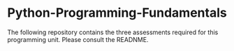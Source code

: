 # Python-Programming-Fundamentals
The following repository contains the three assessments required for this programming unit. Please consult the READNME.
